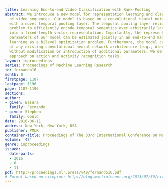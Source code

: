 ```yaml
---
title: Learning End-to-end Video Classification with Rank-Pooling
abstract: We introduce a new model for representation learning and classification
  of video sequences. Our model is based on a convolutional neural network coupled
  with a novel temporal pooling layer. The temporal pooling layer relies on an inner-optimization
  problem to efficiently encode temporal semantics over arbitrarily long video clips
  into a fixed-length vector representation. Importantly, the representation and classification
  parameters of our model can be estimated jointly in an end-to-end manner by formulating
  learning as a bilevel optimization problem. Furthermore, the model can make use
  of any existing convolutional neural network architecture (e.g., AlexNet or VGG)
  without modification or introduction of additional parameters. We demonstrate our
  approach on action and activity recognition tasks.
layout: inproceedings
series: Proceedings of Machine Learning Research
id: fernando16
month: 0
firstpage: 1187
lastpage: 1196
page: 1187-1196
sections: 
author:
- given: Basura
  family: Fernando
- given: Stephen
  family: Gould
date: 2016-06-11
address: New York, New York, USA
publisher: PMLR
container-title: Proceedings of The 33rd International Conference on Machine Learning
volume: '48'
genre: inproceedings
issued:
  date-parts:
  - 2016
  - 6
  - 11
pdf: http://proceedings.mlr.press/v48/fernando16.pdf
# Format based on citeproc: http://blog.martinfenner.org/2013/07/30/citeproc-yaml-for-bibliographies/
---
```

